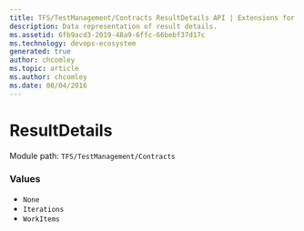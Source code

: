 ```yaml
---
title: TFS/TestManagement/Contracts ResultDetails API | Extensions for Azure DevOps Services
description: Data representation of result details.
ms.assetid: 6fb9acd3-2019-48a9-6ffc-66bebf37d17c
ms.technology: devops-ecosystem
generated: true
author: chcomley
ms.topic: article
ms.author: chcomley
ms.date: 08/04/2016
---
```


# ResultDetails

Module path: `TFS/TestManagement/Contracts`

### Values

- `None`
- `Iterations`
- `WorkItems`
